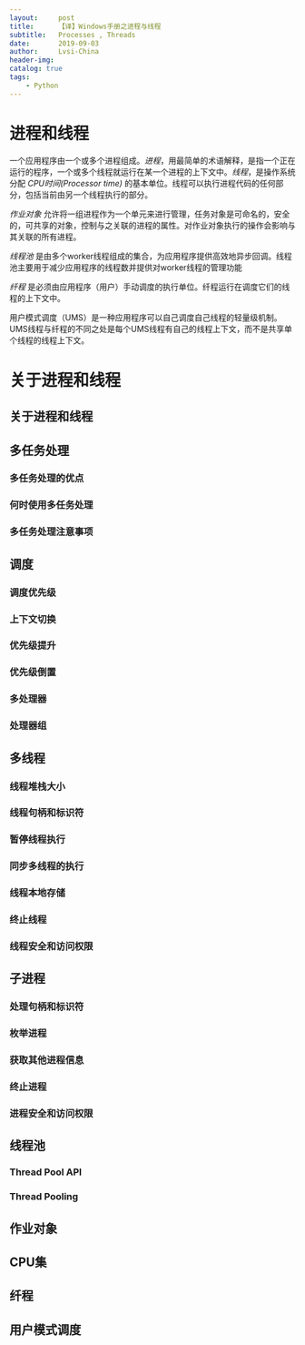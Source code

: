 ```yaml
---
layout:     post
title:      【译】Windows手册之进程与线程
subtitle:   Processes , Threads
date:       2019-09-03
author:     Lvsi-China
header-img: 
catalog: true
tags:
    - Python
---
```


# 进程和线程
一个应用程序由一个或多个进程组成。*进程*，用最简单的术语解释，是指一个正在运行的程序，一个或多个线程就运行在某一个进程的上下文中。*线程*，是操作系统分配 *CPU时间(Processor time)* 的基本单位。线程可以执行进程代码的任何部分，包括当前由另一个线程执行的部分。

*作业对象* 允许将一组进程作为一个单元来进行管理，任务对象是可命名的，安全的，可共享的对象，控制与之关联的进程的属性。对作业对象执行的操作会影响与其关联的所有进程。

*线程池* 是由多个worker线程组成的集合，为应用程序提供高效地异步回调。线程池主要用于减少应用程序的线程数并提供对worker线程的管理功能

*纤程* 是必须由应用程序（用户）手动调度的执行单位。纤程运行在调度它们的线程的上下文中。

用户模式调度（UMS）是一种应用程序可以自己调度自己线程的轻量级机制。UMS线程与纤程的不同之处是每个UMS线程有自己的线程上下文，而不是共享单个线程的线程上下文。

# 关于进程和线程

## 关于进程和线程

## 多任务处理

### 多任务处理的优点

### 何时使用多任务处理

### 多任务处理注意事项

## 调度

### 调度优先级

### 上下文切换

### 优先级提升

### 优先级倒置

### 多处理器

### 处理器组

## 多线程

### 线程堆栈大小

### 线程句柄和标识符

### 暂停线程执行

### 同步多线程的执行

### 线程本地存储

### 终止线程

### 线程安全和访问权限

## 子进程

### 处理句柄和标识符

### 枚举进程

### 获取其他进程信息

### 终止进程

### 进程安全和访问权限

## 线程池

### Thread Pool API

### Thread Pooling

## 作业对象

## CPU集

## 纤程

## 用户模式调度

